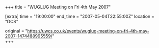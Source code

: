 +++
title = "WUGLUG Meeting on Fri 4th May 2007"

[extra]
time = "19:00:00"
end_time = "2007-05-04T22:55:00Z"
location = "DCS"

original = "https://uwcs.co.uk/events/wuglug-meeting-on-fri-4th-may-2007-1474488995559/"    
+++



